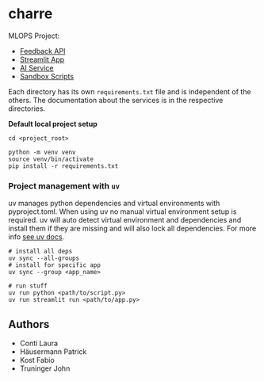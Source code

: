 # charre

MLOPS Project:

- [Feedback API](./api/README.md)
- [Streamlit App](./app/README.md)
- [AI Service](./model/README.md)
- [Sandbox Scripts](./sandbox/README.md)

Each directory has its own `requirements.txt` file and is independent of the others. The documentation about the services is in the respective directories.

**Default local project setup**

```shell
cd <project_root>

python -m venv venv
source venv/bin/activate
pip install -r requirements.txt
```

### Project management with `uv`

uv manages python dependencies and virtual environments with pyproject.toml. When using uv no manual virtual environment setup is required.
uv will auto detect virtual environment and dependencies and install them if they are missing and will also lock all dependencies. For more
info [see uv docs](https://docs.astral.sh/uv/).

```shell
# install all deps
uv sync --all-groups
# install for specific app
uv sync --group <app_name>

# run stuff
uv run python <path/to/script.py>
uv run streamlit run <path/to/app.py>
```

## Authors

- Conti Laura
- Häusermann Patrick
- Kost Fabio
- Truninger John
